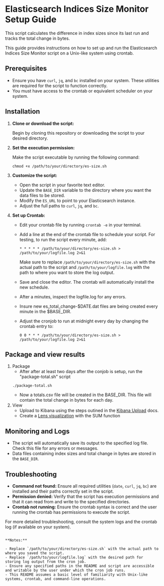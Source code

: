 # Elasticsearch Indices Size Monitor Setup Guide

This script calculates the difference in index sizes since its last run and tracks the total change in bytes.

This guide provides instructions on how to set up and run the Elasticsearch Indices Size Monitor script on a Unix-like system using crontab. 

## Prerequisites

- Ensure you have `curl`, `jq`, and `bc` installed on your system. These utilities are required for the script to function correctly.
- You must have access to the crontab or equivalent scheduler on your system.

## Installation

1. **Clone or download the script:**

   Begin by cloning this repository or downloading the script to your desired directory.

2. **Set the execution permission:**

   Make the script executable by running the following command:

   ```
   chmod +x /path/to/your/directory/es-size.sh
   ```

3. **Customize the script:**

   - Open the script in your favorite text editor.
   - Update the `BASE_DIR` variable to the directory where you want the data files to be stored.
   - Modify the `ES_URL` to point to your Elasticsearch instance.
   - Adjust the full paths to `curl`, `jq`, and `bc`.

4. **Set up Crontab:**

   - Edit your crontab file by running `crontab -e` in your terminal.
   - Add a line at the end of the crontab file to schedule your script. For testing, to run the script every minute, add:

     ```
     * * * * * /path/to/your/directory/es-size.sh > /path/to/your/logfile.log 2>&1
     ```

     Make sure to replace `/path/to/your/directory/es-size.sh` with the actual path to the script and `/path/to/your/logfile.log` with the path to where you want to store the log output.

   - Save and close the editor. The crontab will automatically install the new schedule.
   - After a minutes, inspect the logfile.log for any errors.
   - Insure new es_total_change-$DATE.dat files are being created every minute in the $BASE_DIR.
   - Adjust the cronjob to run at midnight every day by changing the crontab entry to:

     ```
     0 0 * * * /path/to/your/directory/es-size.sh > /path/to/your/logfile.log 2>&1
     ```
## Package and view results
1. Package
    - After after at least two days after the conjob is setup, run the "package-total.sh" script
    ```
    ./package-total.sh
    ```
    - Now a totals.csv file will be created in the BASE_DIR. This file will contain the total change in bytes for each day.
2. View
    - Upload to Kibana using the steps outined in the [Kibana Upload](https://www.elastic.co/blog/importing-csv-and-log-data-into-elasticsearch-with-file-data-visualizer) docs.
    - Create a [Lens visualization](https://www.elastic.co/guide/en/kibana/current/lens.html) with the SUM function

## Monitoring and Logs

- The script will automatically save its output to the specified log file. Check this file for any errors or messages.
- Data files containing index sizes and total change in bytes are stored in the `BASE_DIR`.

## Troubleshooting

- **Command not found:** Ensure all required utilities (`date`, `curl`, `jq`, `bc`) are installed and their paths correctly set in the script.
- **Permission denied:** Verify that the script has execution permissions and that it can read from and write to the specified directories.
- **Crontab not running:** Ensure the crontab syntax is correct and the user running the crontab has permissions to execute the script.

For more detailed troubleshooting, consult the system logs and the crontab log (if available on your system).
```

**Notes:**

- Replace `/path/to/your/directory/es-size.sh` with the actual path to where you saved the script.
- Replace `/path/to/your/logfile.log` with the desired path for storing log output from the cron job.
- Ensure any specified paths in the README and script are accessible and writable by the user under which the cron job runs.
- This README assumes a basic level of familiarity with Unix-like systems, crontab, and command-line operations.
